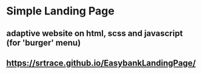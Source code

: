 # Simple Landing Page
## adaptive website on html, scss and javascript (for 'burger' menu)
## https://srtrace.github.io/EasybankLandingPage/